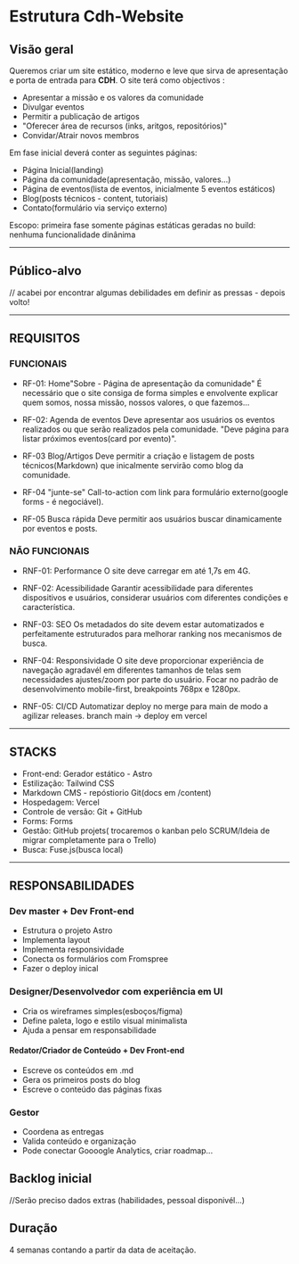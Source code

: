 # Estrutura Cdh-Website

## Visão geral

Queremos criar um site estático, moderno e leve que sirva de apresentação e porta de entrada
para **CDH**. O site terá como objectivos :

- Apresentar a missão e os valores da comunidade
- Divulgar eventos
- Permitir a publicação de artigos
- "Oferecer área de recursos (inks, aritgos, repositórios)"
- Convidar/Atrair novos membros

Em fase inicial deverá conter as seguintes páginas:
- Página Inicial(landing)
- Página da comunidade(apresentação, missão, valores...)
- Página de eventos(lista de eventos, inicialmente 5 eventos estáticos)
- Blog(posts técnicos - content, tutoriais)
- Contato(formulário via serviço externo)

Escopo: primeira fase somente páginas estáticas geradas no build: nenhuma
funcionalidade dinânima

---
## Público-alvo
// acabei por encontrar algumas debilidades em definir as pressas - depois volto!

---
## REQUISITOS

### FUNCIONAIS

- RF-01: Home"Sobre - Página de apresentação da comunidade"
É necessário que o site consiga de forma simples e envolvente explicar quem somos, nossa missão, nossos valores, o que fazemos...

- RF-02: Agenda de eventos
Deve apresentar aos usuários  os eventos realizados ou que serão realizados pela comunidade.
"Deve página para listar próximos eventos(card por evento)".

- RF-03 Blog/Artigos
Deve permitir a criação e listagem de posts técnicos(Markdown) que inicalmente servirão como blog da comunidade.

- RF-04 "junte-se"
Call-to-action com link para formulário externo(google forms - é negociável).

- RF-05 Busca rápida
Deve permitir aos usuários buscar dinamicamente por eventos e posts.

### NÃO FUNCIONAIS
- RNF-01: Performance
O site deve carregar em até 1,7s em 4G.

- RNF-02: Acessibilidade
Garantir acessibilidade para diferentes dispositivos e usuários, considerar usuários com
diferentes condições e característica.

- RNF-03: SEO
Os metadados do site devem estar automatizados e perfeitamente estruturados para melhorar ranking nos mecanismos de busca.

- RNF-04: Responsividade
O site deve proporcionar experiência de navegação agradavél em diferentes tamanhos de telas sem necessidades ajustes/zoom por parte do usuário.
Focar no padrão de desenvolvimento mobile-first, breakpoints 768px e 1280px.

- RNF-05: CI/CD
Automatizar  deploy no merge para main de modo a agilizar releases. branch main -> deploy em vercel

---
## STACKS
- Front-end: Gerador estático - Astro
- Estilização: Tailwind CSS
- Markdown CMS - repóstiorio Git(docs em /content)
- Hospedagem: Vercel
- Controle de versão: Git + GitHub
- Forms: Forms
- Gestão: GitHub projets( trocaremos o kanban pelo SCRUM/Ideia de migrar completamente para o Trello)
- Busca: Fuse.js(busca local)

---
## RESPONSABILIDADES
### Dev master + Dev Front-end
- Estrutura o projeto Astro
- Implementa layout
- Implementa responsividade
- Conecta os formulários com Fromspree
- Fazer o deploy inical

### Designer/Desenvolvedor com experiência em UI                                                                                                                                                
- Cria os wireframes simples(esboços/figma)
- Define paleta, logo e estilo visual minimalista
- Ajuda a pensar em responsabilidade

#### Redator/Criador de Conteúdo + Dev Front-end
- Escreve os conteúdos em .md
- Gera os primeiros posts do blog
- Escreve o conteúdo das páginas fixas

### Gestor
- Coordena as entregas
- Valida conteúdo e organização
- Pode conectar Goooogle Analytics, criar roadmap...

## Backlog inicial
//Serão preciso dados extras (habilidades, pessoal disponivél...)

## Duração
4 semanas contando a partir da data de aceitação.
